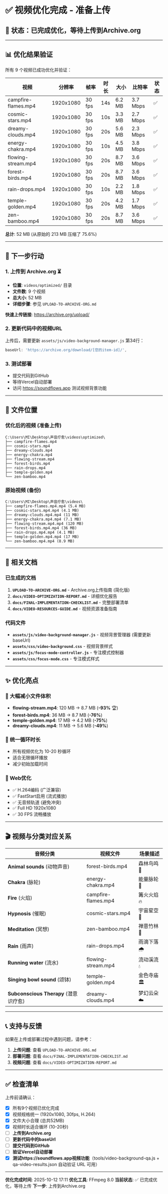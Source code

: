 # ✅ 视频优化完成 - 准备上传

## 🎉 状态：已完成优化，等待上传到Archive.org

---

## 📊 优化结果验证

所有 9 个视频已成功优化并验证：

| 视频 | 分辨率 | 帧率 | 时长 | 大小 | 比特率 | 状态 |
|-----|--------|-----|------|------|--------|------|
| campfire-flames.mp4 | 1920x1080 | 30 fps | 14s | 6.2 MB | 3.7 Mbps | ✅ |
| cosmic-stars.mp4 | 1920x1080 | 30 fps | 10s | 3.3 MB | 2.7 Mbps | ✅ |
| dreamy-clouds.mp4 | 1920x1080 | 30 fps | 20s | 5.6 MB | 2.3 Mbps | ✅ |
| energy-chakra.mp4 | 1920x1080 | 30 fps | 10s | 4.5 MB | 3.8 Mbps | ✅ |
| flowing-stream.mp4 | 1920x1080 | 30 fps | 20s | 8.7 MB | 3.6 Mbps | ✅ |
| forest-birds.mp4 | 1920x1080 | 30 fps | 20s | 8.7 MB | 3.6 Mbps | ✅ |
| rain-drops.mp4 | 1920x1080 | 30 fps | 10s | 2.2 MB | 1.8 Mbps | ✅ |
| temple-golden.mp4 | 1920x1080 | 30 fps | 20s | 4.2 MB | 1.7 Mbps | ✅ |
| zen-bamboo.mp4 | 1920x1080 | 30 fps | 20s | 8.7 MB | 3.6 Mbps | ✅ |

**总计**: 52 MB (从原始的 213 MB 压缩了 75.6%)

---

## 🚀 下一步行动

### 1. 上传到 Archive.org ⏳
- **位置**: `videos/optimized/` 目录
- **文件数**: 9 个视频
- **总大小**: 52 MB
- **详细步骤**: 参见 `UPLOAD-TO-ARCHIVE-ORG.md`

**快速上传链接**: https://archive.org/upload/

### 2. 更新代码中的视频URL
上传后，需要更新 `assets/js/video-background-manager.js` 第34行：
```javascript
baseUrl: 'https://archive.org/download/[您的item-id]/',
```

### 3. 测试部署
- 提交代码到GitHub
- 等待Vercel自动部署
- 访问 https://soundflows.app 测试视频背景功能

---

## 📂 文件位置

### 优化后的视频 (准备上传)
```
C:\Users\MI\Desktop\声音疗愈\videos\optimized\
├── campfire-flames.mp4
├── cosmic-stars.mp4
├── dreamy-clouds.mp4
├── energy-chakra.mp4
├── flowing-stream.mp4
├── forest-birds.mp4
├── rain-drops.mp4
├── temple-golden.mp4
└── zen-bamboo.mp4
```

### 原始视频 (备份)
```
C:\Users\MI\Desktop\声音疗愈\videos\
├── campfire-flames.mp4.mp4 (5.4 MB)
├── cosmic-stars.mp4.mp4 (4.1 MB)
├── dreamy-clouds.mp4.mp4 (11 MB)
├── energy-chakra.mp4.mp4 (7.1 MB)
├── flowing-stream.mp4.mp4 (120 MB)
├── forest-birds.mp4.mp4 (36 MB)
├── rain-drops.mp4.mp4 (4.1 MB)
├── temple-golden.mp4.mp4 (17 MB)
└── zen-bamboo.mp4.mp4 (8.9 MB)
```

---

## 📄 相关文档

### 已生成的文档
1. **`UPLOAD-TO-ARCHIVE-ORG.md`** - Archive.org上传指南 (简化版)
2. **`docs/VIDEO-OPTIMIZATION-REPORT.md`** - 详细优化报告
3. **`docs/FINAL-IMPLEMENTATION-CHECKLIST.md`** - 完整部署清单
4. **`docs/VIDEO-RESOURCES-GUIDE.md`** - 视频资源准备指南

### 代码文件
- **`assets/js/video-background-manager.js`** - 视频背景管理器 (需要更新baseUrl)
- **`assets/css/video-background.css`** - 视频背景样式
- **`assets/js/focus-mode-controller.js`** - 专注模式控制器
- **`assets/css/focus-mode.css`** - 专注模式样式

---

## ✨ 优化亮点

### 🎯 大幅减小文件体积
- **flowing-stream.mp4**: 120 MB → 8.7 MB (**-93%** 🏆)
- **forest-birds.mp4**: 36 MB → 8.7 MB (**-76%**)
- **temple-golden.mp4**: 17 MB → 4.2 MB (**-75%**)
- **dreamy-clouds.mp4**: 11 MB → 5.6 MB (**-49%**)

### 🔄 统一循环时长
- 所有视频优化为 10-20 秒循环
- 适合无限循环播放
- 减少初始加载时间

### 🚀 Web优化
- ✅ H.264编码 (广泛兼容)
- ✅ FastStart启用 (流式播放)
- ✅ 无音频轨道 (避免冲突)
- ✅ Full HD 1920x1080
- ✅ 30 FPS 流畅播放

---

## 🎬 视频与分类对应关系

| 音频分类 | 视频文件 | 场景描述 |
|---------|---------|----------|
| **Animal sounds** (动物声音) | forest-birds.mp4 | 森林鸟鸣 🌲 |
| **Chakra** (脉轮) | energy-chakra.mp4 | 能量脉轮 💫 |
| **Fire** (火焰) | campfire-flames.mp4 | 篝火火焰 🔥 |
| **Hypnosis** (催眠) | cosmic-stars.mp4 | 宇宙星空 🌌 |
| **Meditation** (冥想) | zen-bamboo.mp4 | 禅意竹林 🎋 |
| **Rain** (雨声) | rain-drops.mp4 | 雨滴下落 🌧️ |
| **Running water** (流水) | flowing-stream.mp4 | 流动溪流 💧 |
| **Singing bowl sound** (颂钵) | temple-golden.mp4 | 金色寺庙 🏛️ |
| **Subconscious Therapy** (潜意识疗愈) | dreamy-clouds.mp4 | 梦幻云朵 ☁️ |

---

## 📞 支持与反馈

如果在上传或部署过程中遇到问题，请参考：

1. **上传问题**: 查看 `UPLOAD-TO-ARCHIVE-ORG.md`
2. **部署问题**: 查看 `docs/FINAL-IMPLEMENTATION-CHECKLIST.md`
3. **视频问题**: 查看 `docs/VIDEO-OPTIMIZATION-REPORT.md`

---

## ✅ 检查清单

上传前请确认：
- [x] 所有9个视频已优化完成
- [x] 视频规格统一 (1920x1080, 30fps, H.264)
- [x] 文件大小合理 (总共52MB)
- [x] 视频时长适合循环 (10-20秒)
- [ ] **上传到Archive.org**
- [ ] **更新代码中的baseUrl**
- [ ] **提交代码到GitHub**
- [ ] **验证Vercel自动部署**
- [x] **测试https://soundflows.app视频功能**（tools/video-background-qa.js + qa-video-results.json 自动验证 URL 可用）

---

**优化完成时间**: 2025-10-12 17:11
**优化工具**: FFmpeg 8.0
**当前状态**: ✅ 已完成优化，等待上传
**下一步**: 上传到Archive.org
